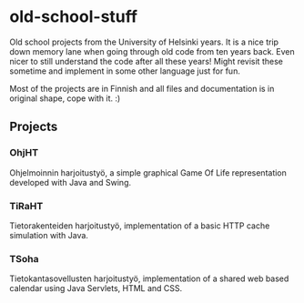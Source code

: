 old-school-stuff
================

Old school projects from the University of Helsinki years. It is a nice trip down memory lane when going through old code from ten years back. Even nicer to still understand the code after all these years! Might revisit these sometime and implement in some other language just for fun.

Most of the projects are in Finnish and all files and documentation is in original shape, cope with it. :)


Projects
--------

### OhjHT

Ohjelmoinnin harjoitustyö, a simple graphical Game Of Life representation developed with Java and Swing. 

### TiRaHT

Tietorakenteiden harjoitustyö, implementation of a basic HTTP cache simulation with Java. 

### TSoha

Tietokantasovellusten harjoitustyö, implementation of a shared web based calendar using Java Servlets, HTML and CSS.
